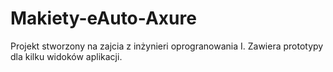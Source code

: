 # Makiety-eAuto-Axure

Projekt stworzony na zajcia z inżynieri oprogranowania I.
Zawiera prototypy dla kilku widoków aplikacji.
